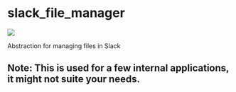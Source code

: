 # slack_file_manager
![](https://github.com/TAIT-Towers/slack_file_manager/workflows/CI/badge.svg)

Abstraction for managing files in Slack

## Note: This is used for a few internal applications, it might not suite your needs. 
